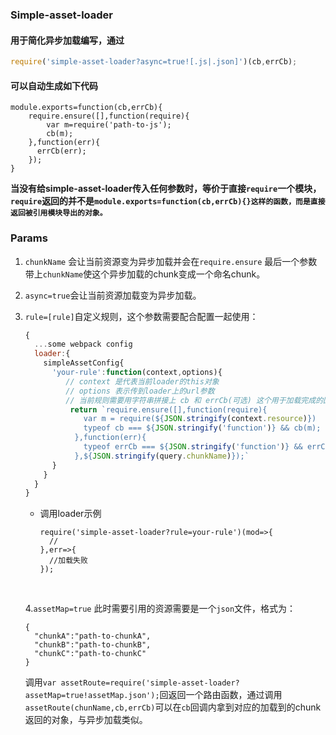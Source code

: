 

### Simple-asset-loader

#### 用于简化异步加载编写，通过

```js
require('simple-asset-loader?async=true![.js|.json]')(cb,errCb);
```

#### 可以自动生成如下代码

```Js
module.exports=function(cb,errCb){
  	require.ensure([],function(require){
      	var m=require('path-to-js');
        cb(m);
    },function(err){
      errCb(err);
    });
}
```

**当没有给simple-asset-loader传入任何参数时，等价于直接`require`一个模块，`require`返回的并不是`module.exports=function(cb,errCb){}这样的函数，而是直接返回被引用模块导出的对象。`**

### Params

1. `chunkName` 会让当前资源变为异步加载并会在`require.ensure` 最后一个参数带上`chunkName`使这个异步加载的chunk变成一个命名chunk。

2. `async=true`会让当前资源加载变为异步加载。

3. `rule=[rule]`自定义规则，这个参数需要配合配置一起使用：

   ```javascript
   {
     ...some webpack config
     loader:{
       simpleAssetConfig{
         'your-rule':function(context,options){
           	// context 是代表当前loader的this对象
           	// options 表示传到loader上的url参数
           	// 当前规则需要用字符串拼接上 cb 和 errCb(可选) 这个用于加载完成的回调和失败回调
           	 return `require.ensure([],function(require){
   				var m = require(${JSON.stringify(context.resource)})
   				typeof cb === ${JSON.stringify('function')} && cb(m);
   			  },function(err){
   				typeof errCb === ${JSON.stringify('function')} && errCb(err);
   			  },${JSON.stringify(query.chunkName)});`
         }
       }
     }
   }
   ```

   - 调用loader示例

     ```
     require('simple-asset-loader?rule=your-rule')(mod=>{
       //
     },err=>{
       //加载失败
     });
     ```

     ​

   4.`assetMap=true` 此时需要引用的资源需要是一个`json`文件，格式为：

   ```
   {
     "chunkA":"path-to-chunkA",
     "chunkB":"path-to-chunkB",
     "chunkC":"path-to-chunkC"
   }
   ```

   调用`var assetRoute=require('simple-asset-loader?assetMap=true!assetMap.json');`回返回一个路由函数，通过调用`assetRoute(chunName,cb,errCb)`可以在`cb`回调内拿到对应的加载到的chunk 返回的对象，与异步加载类似。